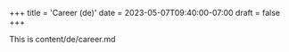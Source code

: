 +++
title = 'Career (de)'
date = 2023-05-07T09:40:00-07:00
draft = false
+++

This is content/de/career.md
